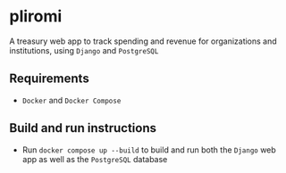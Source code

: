 # pliromi

A treasury web app to track spending and revenue for organizations and institutions, using `Django` and `PostgreSQL`

## Requirements

- `Docker` and `Docker Compose`

## Build and run instructions

- Run `docker compose up --build` to build and run both the `Django` web app as well as the `PostgreSQL` database
